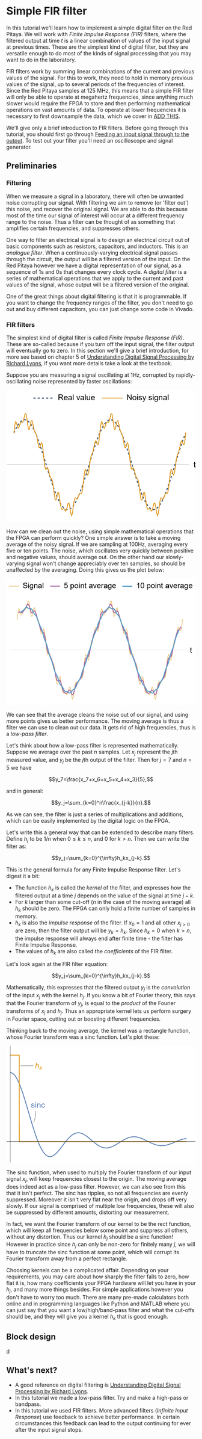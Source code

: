 # Simple FIR filter

In this tutorial we'll learn how to implement a simple digital filter on the Red Pitaya. We will work with *Finite Impulse Response (FIR)* filters, where the filtered output at time $t$ is a linear combination of values of the input signal at previous times. These are the simplest kind of digital filter, but they are versatile enough to do most of the kinds of signal processing that you may want to do in the laboratory.

FIR filters work by summing linear combinations of the current and previous values of the signal. For this to work, they need to hold in memory previous values of the signal, up to several periods of the frequencies of interest. Since the Red Pitaya samples at 125 MHz, this means that a simple FIR filter will only be able to operate at megahertz frequencies, since anything much slower would require the FPGA to store and then performing mathematical operations on vast amounts of data. To operate at lower frequencies it is necessary to first downsample the data, which we cover in [ADD THIS]().

We'll give only a brief introduction to FIR filters. Before going through this tutorial, you should first go through [Feeding an input signal through to the output](/Tutorials/PROJ_IOFeedthrough). To test out your filter you'll need an oscilloscope and signal generator.

## Preliminaries

### Filtering

When we measure a signal in a laboratory, there will often be unwanted noise corrupting our signal. With filtering we aim to remove (or 'filter out') this noise, and recover the original signal. We are able to do this because most of the time our signal of interest will occur at a different frequency range to the noise. Thus a filter can be thought of as something that amplifies certain frequencies, and suppresses others.

One way to filter an electrical signal is to design an electrical circuit out of basic components such as resistors, capacitors, and inductors. This is an *analogue filter*. When a continuously-varying electrical signal passes through the circuit, the output will be a filtered version of the input. On the Red Pitaya however we have a digital representation of our signal, as a sequence of 1s and 0s that changes every clock cycle. A *digital filter* is a series of mathematical operations that we apply to the current and past values of the signal, whose output will be a filtered version of the original. 

One of the great things about digital filtering is that it is programmable. If you want to change the frequency ranges of the filter, you don't need to go out and buy different capacitors, you can just change some code in Vivado.

### FIR filters

The simplest kind of digital filter is called *Finite Impulse Response (FIR)*. These are so-called because if you turn off the input signal, the filter output will eventually go to zero. In this section we'll give a brief introduction, for more see  based on chapter 5 of [Understanding Digital Signal Processing by Richard Lyons](https://www.amazon.com/Understanding-Digital-Signal-Processing-3rd/dp/0137027419), if you want more details take a look at the textbook.

Suppose you are measuring a signal oscillating at 1Hz, corrupted by rapidly-oscillating noise represented by faster oscillations:

![A graph of a real sine wave we are trying to measure, and a noisy version of it which looks 'rougher' due to small, high-frequency variations.](img_NoisySignal.png)

How can we clean out the noise, using simple mathematical operations that the FPGA can perform quickly? One simple answer is to take a moving average of the noisy signal. If we are sampling at 100Hz, averaging every five or ten points. The noise, which oscillates very quickly between positive and negative values, should average out. On the other hand our slowly-varying signal won't change appreciably over ten samples, so should be unaffected by the averaging. Doing this gives us the plot below:

![A plot of three sine waves: the noisy signal, a filtered signal corresponding to a five point moving average, and another corresponding to a ten point average. The five point signal has half the noise, and the ten point signal almost matches the clean signal.](img_FilteredSignal.png)

We can see that the average cleans the noise out of our signal, and using more points gives us better performance. The moving average is thus a filter we can use to clean out our data. It gets rid of high frequencies, thus is a *low-pass filter*.

Let's think about how a low-pass filter is represented mathematically. Suppose we average over the past $n$ samples. Let $x_j$ represent the $j$th measured value, and $y_j$ be the $j$th output of the filter. Then for $j=7$ and $n=5$ we have

$$y_7=\frac{x_7+x_6+x_5+x_4+x_3}{5},$$

and in general:

$$y_j=\sum_{k=0}^n\frac{x_{j-k}}{n}.$$

As we can see, the filter is just a series of multiplications and additions, which can be easily implemented by the digital logic on the FPGA.

Let's write this a general way that can be extended to describe many filters. Define $h_j$ to be $1/n$ when $0\le k\le n$, and $0$ for $k>n$. Then we can write the filter as:

$$y_j=\sum_{k=0}^{\infty}h_kx_{j-k}.$$

This is the general formula for any Finite Impulse Response filter. Let's digest it a bit:

* The function $h_k$ is called the *kernel* of the filter, and expresses how the filtered output at a time $j$ depends on the value of the signal at time $j-k$. 
* For $k$ larger than some cut-off ($n$ in the case of the moving average) all $h_k$ should be zero. The FPGA can only hold a finite number of samples in memory.
* $h_k$ is also the *impulse response* of the filter. If $x_0=1$ and all other $x_{j>0}$ are zero, then the filter output will be $y_k=h_k$. Since $h_{k}=0$ when $k>n$, the impulse response will always end after finite time - the filter has Finite Impulse Response.
* The values of $h_k$ are also called the *coefficients* of the FIR filter.

Let's look again at the FIR filter equation:

$$y_j=\sum_{k=0}^{\infty}h_kx_{j-k}.$$

Mathematically, this expresses that the filtered output $y_j$ is the *convolution* of the input $x_j$ with the kernel $h_j$. If you know a bit of Fourier theory, this says that the Fourier transform of $y_j$, is equal to the *product* of the Fourier transforms of $x_j$ and $h_j$. Thus an appropriate kernel lets us perform surgery in Fourier space, cutting out or boosting different frequencies.

Thinking back to the moving average, the kernel was a rectangle function, whose Fourier transform was a sinc function. Let's plot these:

![A graph containing two curves. The first is hk, which is 1 for some period of time and then drops to zero - a rect function. The second is its fourier transform which is a sinc function, a large central lobe with ripples to the sides.](img_hkFourier.png)

The sinc function, when used to multiply the Fourier transform of our input signal $x_j$, will keep frequencies closest to the origin. The moving average does indeed act as a low-pass filter. However, we can also see from this that it isn't perfect. The sinc has ripples, so not all frequencies are evenly suppressed. Moreover it isn't very flat near the origin, and drops off very slowly. If our signal is comprised of multiple low frequencies, these will also be suppressed by different amounts, distorting our measurement. 

In fact, we want the Fourier transform of our kernel to be the rect function, which will keep all frequencies below some point and suppress all others, without any distortion. Thus our kernel $h_j$ should be a sinc function! However in practice since $h_j$ can only be non-zero for finitely many $j$, we will have to truncate the $\mathrm{sinc}$ function at some point, which will corrupt its Fourier transform away from a perfect rectangle.

Choosing kernels can be a complicated affair. Depending on your requirements, you may care about how sharply the filter falls to zero, how flat it is, how many coefficients your FPGA hardware will let you have in your $h_j$, and many more things besides. For simple applications however you don't have to worry too much. There are many pre-made calculators both online and in programming languages like Python and MATLAB where you can just say that you want a low/high/band-pass filter and what the cut-offs should be, and they will give you a kernel $h_k$ that is good enough. 

## Block design

d

## What's next?

- A good reference on digital filtering is [Understanding Digital Signal Processing by Richard Lyons](https://www.amazon.com/Understanding-Digital-Signal-Processing-3rd/dp/0137027419).
- In this tutorial we made a low-pass filter. Try and make a high-pass or bandpass.
- In this tutorial we used FIR filters.  More advanced filters (*Infinite Input Response*) use feedback to achieve better performance. In certain circumstances this feedback can lead to the output continuing for ever after the input signal stops. 